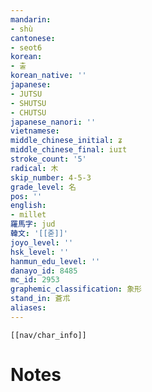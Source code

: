 ```yaml
---
mandarin:
- shù
cantonese:
- seot6
korean:
- 출
korean_native: ''
japanese:
- JUTSU
- SHUTSU
- CHUTSU
japanese_nanori: ''
vietnamese:
middle_chinese_initial: ʑ
middle_chinese_final: iuɪt
stroke_count: '5'
radical: 木
skip_number: 4-5-3
grade_level: 名
pos: ''
english:
- millet
羅馬字: jud
韓文: '[[줃]]'
joyo_level: ''
hsk_level: ''
hanmun_edu_level: ''
danayo_id: 8485
mc_id: 2953
graphemic_classification: 象形
stand_in: 蒼朮
aliases:
---
```

```meta-bind-embed
[[nav/char_info]]
```

# Notes
